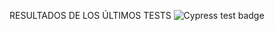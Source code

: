 <!--START_SECTION:metrics-->

<!--END_SECTION:metrics-->

RESULTADOS DE LOS ÚLTIMOS TESTS
![Cypress test badge](https://img.shields.io/badge/test-failure-red)
